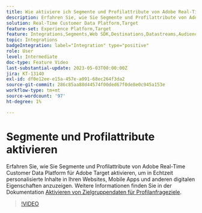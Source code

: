 ```yaml
---
title: Wie aktiviere ich Segmente und Profilattribute von Adobe Real-Time CDP für Adobe Target?
description: Erfahren Sie, wie Sie Segmente und Profilattribute von Adobe Real-Time Customer Data Platform für Adobe Target aktivieren, um in Echtzeit personalisierte Inhalte in Ihren Websites, Mobile Apps und anderen digitalen Eigenschaften anzuzeigen.
solution: Real-Time Customer Data Platform,Target
feature-set: Experience Platform,Target
feature: Integrations,Segments,Web SDK,Destinations,Datastreams,Audiences,Experience Targeting
topic: Integrations
badgeIntegration: label="Integration" type="positive"
role: User
level: Intermediate
doc-type: Feature Video
last-substantial-update: 2023-05-03T00:00:00Z
jira: KT-13140
exl-id: df0e12ee-e15a-457e-a091-68ec264f3da2
source-git-commit: 286c85aa88d44574f00ded67f0de8e0c945a153e
workflow-type: tm+mt
source-wordcount: '97'
ht-degree: 1%

---
```


# Segmente und Profilattribute aktivieren

Erfahren Sie, wie Sie Segmente und Profilattribute von Adobe Real-Time Customer Data Platform für Adobe Target aktivieren, um in Echtzeit personalisierte Inhalte in Ihren Websites, Mobile Apps und anderen digitalen Eigenschaften anzuzeigen. Weitere Informationen finden Sie in der Dokumentation [Aktivieren von Zielgruppendaten für Profilanfrageziele](https://experienceleague.adobe.com/docs/experience-platform/destinations/ui/activate/activate-profile-request-destinations.html?lang=de).


>[!VIDEO](https://video.tv.adobe.com/v/3447364/?learn=on&enablevpops&captions=ger)
